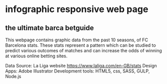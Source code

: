 # infographic responsive web page

## the ultimate barca betguide

This webpage contains graphic data from the past 10 seasons, of FC Barcelona stats. These stats represent a pattern which can be studied to predict various outcomes of matches and can increase the odds of winning at various online betting sites.

Data Source: La Liga website https://www.laliga.com/en-GB/stats
Design Apps: Adobe Illustrator
Development tools: HTML5, css, SASS, GULP, Node.js
